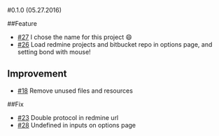 #0.1.0 (05.27.2016)

##Feature
* [#27](https://github.com/kicumkicum/bitbucket-redmine-sync/issues/27) I chose the name for this project :smile:
* [#26](https://github.com/kicumkicum/bitbucket-redmine-sync/issues/26) Load redmine projects and bitbucket repo in
options page, and setting bond with mouse!

## Improvement
* [#18](https://github.com/kicumkicum/bitbucket-redmine-sync/issues/18)
Remove unused files and resources

##Fix
* [#23](https://github.com/kicumkicum/bitbucket-redmine-sync/issues/23) Double protocol in redmine url
* [#28](https://github.com/kicumkicum/bitbucket-redmine-sync/issues/28) Undefined in inputs on options page
